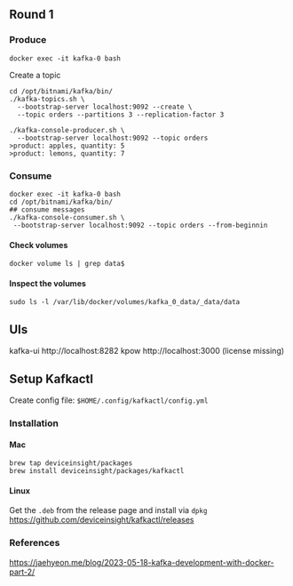 ## Round 1

### Produce
```
docker exec -it kafka-0 bash
```
Create a topic

```
cd /opt/bitnami/kafka/bin/
./kafka-topics.sh \
  --bootstrap-server localhost:9092 --create \
  --topic orders --partitions 3 --replication-factor 3
```

```
./kafka-console-producer.sh \
  --bootstrap-server localhost:9092 --topic orders
>product: apples, quantity: 5
>product: lemons, quantity: 7
```



### Consume
```
docker exec -it kafka-0 bash
cd /opt/bitnami/kafka/bin/
## consume messages
./kafka-console-consumer.sh \
 --bootstrap-server localhost:9092 --topic orders --from-beginnin
```

#### Check volumes
```
docker volume ls | grep data$
```
#### Inspect the volumes
```
sudo ls -l /var/lib/docker/volumes/kafka_0_data/_data/data
```


## UIs

kafka-ui   http://localhost:8282
kpow http://localhost:3000 (license missing)


## Setup Kafkactl

Create config file: `$HOME/.config/kafkactl/config.yml`

### Installation
#### Mac
```
brew tap deviceinsight/packages
brew install deviceinsight/packages/kafkactl
```

#### Linux
Get the `.deb` from the release page and install via `dpkg`
https://github.com/deviceinsight/kafkactl/releases


### References
https://jaehyeon.me/blog/2023-05-18-kafka-development-with-docker-part-2/
